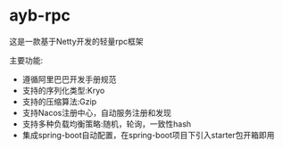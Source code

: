 # ayb-rpc

这是一款基于Netty开发的轻量rpc框架

主要功能:
* 遵循阿里巴巴开发手册规范
* 支持的序列化类型:Kryo
* 支持的压缩算法:Gzip
* 支持Nacos注册中心，自动服务注册和发现
* 支持多种负载均衡策略:随机，轮询，一致性hash
* 集成spring-boot自动配置，在spring-boot项目下引入starter包开箱即用
